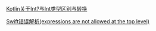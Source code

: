 [Kotlin关于Int?与Int类型区别与转换](./lang/kotlin-非空类型转换.md)

[Swift错误解析(expressions are not allowed at the top level)](./lang/swift-ErrorNotAllowedTopLevel.md)